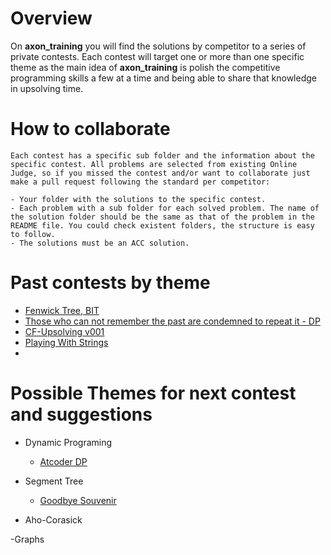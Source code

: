 # Overview

On **axon_training** you will find the solutions by competitor to a series of private contests. Each contest will target one or more than one specific theme as the main idea of **axon_training** is polish the competitive programming skills a few at a time and being able to share that knowledge in upsolving time.


# How to collaborate

    Each contest has a specific sub folder and the information about the specific contest. All problems are selected from existing Online Judge, so if you missed the contest and/or want to collaborate just make a pull request following the standard per competitor:

    - Your folder with the solutions to the specific contest.
    - Each problem with a sub folder for each solved problem. The name of the solution folder should be the same as that of the problem in the README file. You could check existent folders, the structure is easy to follow.
    - The solutions must be an ACC solution.


# Past contests by theme

- [Fenwick Tree, BIT](https://github.com/em3ly/axon_training/tree/master/Cracking%20Fenwick%20Tree%20to%20the%20root%20V1)
- [Those who can not remember the past are condemned to repeat it - DP](https://github.com/em3ly/axon_training/tree/master/Those%20who%20can%20not%20remember%20the%20past%20are%20condemned%20to%20repeat%20it%20-%20DP)
- [CF-Upsolving v001](https://github.com/em3ly/axon_training/tree/master/CF-Upsolving%20v001)
- [Playing With Strings](https://github.com/em3ly/axon_training/tree/master/Playing%20With%20Strings)
- 

# Possible Themes for next contest and suggestions

- Dynamic Programing
    - [Atcoder DP](https://atcoder.jp/contests/dp/tasks)

- Segment Tree
    - [Goodbye Souvenir](https://codeforces.com/problemset/problem/849/E)

- Aho-Corasick

-Graphs